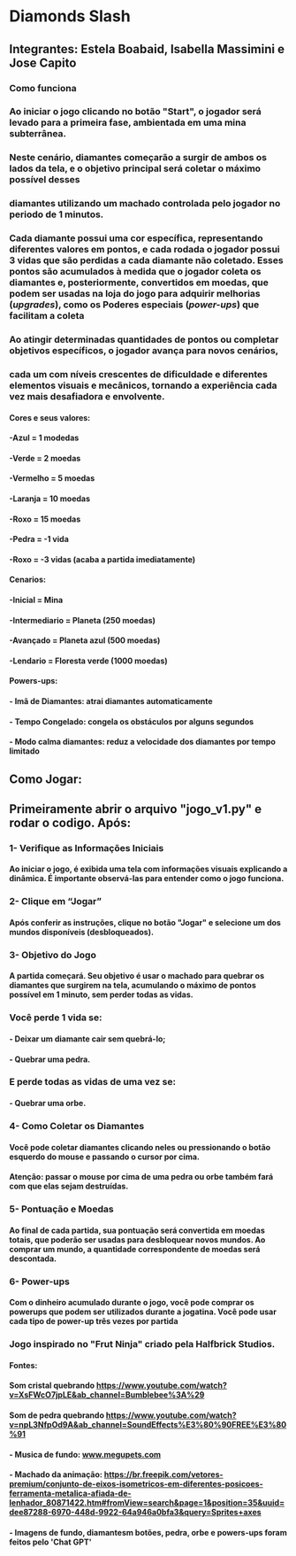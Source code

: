 <!-- Phygame_Estela_Jose_Isabella -->

# Diamonds Slash

## **Integrantes:** Estela Boabaid, Isabella Massimini e Jose Capito

### Como funciona

### Ao iniciar o jogo clicando no botão **"Start"**, o jogador será levado para a primeira fase, ambientada em uma **mina subterrânea**.  
### Neste cenário, **diamantes** começarão a surgir de ambos os lados da tela, e o objetivo principal será **coletar o máximo possível** desses 
### diamantes utilizando um **machado** controlada pelo jogador no periodo de 1 minutos.

### Cada diamante possui uma **cor específica**, representando diferentes valores em pontos, e cada rodada o jogador possui 3 vidas que são perdidas a cada diamante não coletado. Esses pontos são acumulados à medida que o jogador coleta os diamantes e, posteriormente, convertidos em  moedas, que podem ser usadas na loja do jogo para adquirir melhorias (*upgrades*), como os Poderes especiais (*power-ups*) que facilitam a coleta

### Ao atingir determinadas quantidades de pontos ou completar objetivos específicos, o jogador **avança para novos cenários**,  
### cada um com níveis crescentes de dificuldade e diferentes elementos visuais e mecânicos, tornando a experiência cada vez mais **desafiadora e envolvente**.

#### Cores e seus valores:
#### -**Azul** = 1 modedas
#### -**Verde** = 2 moedas
#### -**Vermelho** = 5 moedas
#### -**Laranja** = 10 moedas
#### -**Roxo** = 15 moedas
#### -**Pedra** = -1 vida
#### -**Roxo** = -3 vidas (acaba a partida imediatamente)

#### Cenarios:
#### -**Inicial** = Mina 
#### -**Intermediario** = Planeta (250 moedas)
#### -**Avançado** = Planeta azul (500 moedas)
#### -**Lendario** = Floresta verde (1000 moedas)

#### Powers-ups:
#### - **Imã de Diamantes**: atrai diamantes automaticamente
#### - **Tempo Congelado**: congela os obstáculos por alguns segundos
#### - **Modo calma diamantes**: reduz a velocidade dos diamantes por tempo limitado

## Como Jogar:
## Primeiramente abrir o arquivo "jogo_v1.py" e rodar o codigo. Após:

### 1- Verifique as Informações Iniciais
#### Ao iniciar o jogo, é exibida uma tela com informações visuais explicando a dinâmica. É importante observá-las para entender como o jogo funciona.

### 2- Clique em “Jogar”
#### Após conferir as instruções, clique no botão "Jogar" e selecione um dos mundos disponíveis (desbloqueados).

### 3- Objetivo do Jogo
#### A partida começará. Seu objetivo é usar o machado para quebrar os diamantes que surgirem na tela, acumulando o máximo de pontos possível em 1 minuto, sem perder todas as vidas.
### Você perde 1 vida se:
#### - Deixar um diamante cair sem quebrá-lo;
#### - Quebrar uma pedra.
### E perde todas as vidas de uma vez se:
#### - Quebrar uma orbe.

### 4- Como Coletar os Diamantes
#### Você pode coletar diamantes clicando neles ou pressionando o botão esquerdo do mouse e passando o cursor por cima.
#### Atenção: passar o mouse por cima de uma pedra ou orbe também fará com que elas sejam destruídas.

### 5- Pontuação e Moedas
#### Ao final de cada partida, sua pontuação será convertida em moedas totais, que poderão ser usadas para desbloquear novos mundos. Ao comprar um mundo, a quantidade correspondente de moedas será descontada.

### 6- Power-ups
#### Com o dinheiro acumulado durante o jogo, você pode comprar os powerups que podem ser utilizados durante a jogatina. Você pode usar cada tipo de power-up três vezes por partida

### Jogo inspirado no "Frut Ninja" criado pela Halfbrick Studios.

#### Fontes:
#### Som cristal quebrando https://www.youtube.com/watch?v=XsFWcO7jpLE&ab_channel=Bumblebee%3A%29
#### Som de pedra quebrando https://www.youtube.com/watch?v=npL3NfpOd9A&ab_channel=SoundEffects%E3%80%90FREE%E3%80%91
#### - Musica de fundo: www.megupets.com
#### - Machado da animação: https://br.freepik.com/vetores-premium/conjunto-de-eixos-isometricos-em-diferentes-posicoes-ferramenta-metalica-afiada-de-lenhador_80871422.htm#fromView=search&page=1&position=35&uuid=dee87288-6970-448d-9922-64a946a0bfa3&query=Sprites+axes 
#### - Imagens de fundo, diamantesm botões, pedra, orbe e powers-ups foram feitos pelo 'Chat GPT'
